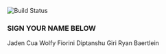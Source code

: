 ![Build Status](http://ec2-54-236-45-82.compute-1.amazonaws.com:8080/buildStatus/icon?job=Pantry+CI+CD)

### SIGN YOUR NAME BELOW ###
Jaden Cua
Wolfy Fiorini
Diptanshu Giri
Ryan Baertlein
